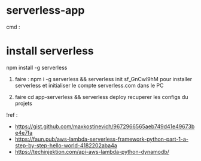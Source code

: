# serverless-app

cmd :
# install serverless

npm install -g serverless





1. faire  : npm i -g serverless && serverless init sf_GnCwl9hM 
pour installer serverless et initialiser le compte serverless.com dans le PC

2. faire cd app-serverless && serverless deploy
recuperer les configs du projets


!ref :
 - https://gist.github.com/maxkostinevich/9672966565aeb749d41e49673be4e7fa
 - https://faun.pub/aws-lambda-serverless-framework-python-part-1-a-step-by-step-hello-world-4182202aba4a
 - https://techinjektion.com/api-aws-lambda-python-dynamodb/ 